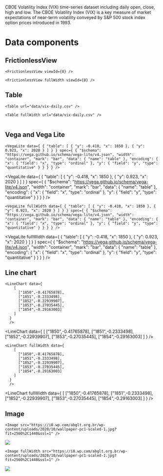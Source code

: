 CBOE Volatility Index (VIX) time-series dataset including daily open, close,
high and low. The CBOE Volatility Index (VIX) is a key measure of market
expectations of near-term volatility conveyed by S&P 500 stock index option
prices introduced in 1993.

# Data components

## FrictionlessView

```
<FrictionlessView viewId={0} />
```

<FrictionlessView viewId={0} />


```
<FrictionlessView fullWidth viewId={0} />
```

<FrictionlessView fullWidth viewId={0} />


## Table

```
<Table url="data/vix-daily.csv" />
```

<Table url="data/vix-daily.csv" />


```
<Table fullWidth url="data/vix-daily.csv" />
```

<Table fullWidth url="data/vix-daily.csv" />


## Vega and Vega Lite

```
<VegaLite data={ { "table": [ { "y": -0.418, "x": 1850 }, { "y": 0.923, "x": 2020 } ] } } spec={ { "$schema": "https://vega.github.io/schema/vega-lite/v4.json", "width": "container", "mark": "bar", "data": { "name": "table" }, "encoding": { "x": { "field": "x", "type": "ordinal" }, "y": { "field": "y", "type": "quantitative" } } } } />
```

<VegaLite data={ { "table": [ { "y": -0.418, "x": 1850 }, { "y": 0.923, "x": 2020 } ] } } spec={ { "$schema": "https://vega.github.io/schema/vega-lite/v4.json", "width": "container", "mark": "bar", "data": { "name": "table" }, "encoding": { "x": { "field": "x", "type": "ordinal" }, "y": { "field": "y", "type": "quantitative" } } } } />


```
<VegaLite fullWidth data={ { "table": [ { "y": -0.418, "x": 1850 }, { "y": 0.923, "x": 2020 } ] } } spec={ { "$schema": "https://vega.github.io/schema/vega-lite/v4.json", "width": "container", "mark": "bar", "data": { "name": "table" }, "encoding": { "x": { "field": "x", "type": "ordinal" }, "y": { "field": "y", "type": "quantitative" } } } } />
```

<VegaLite fullWidth data={ { "table": [ { "y": -0.418, "x": 1850 }, { "y": 0.923, "x": 2020 } ] } } spec={ { "$schema": "https://vega.github.io/schema/vega-lite/v4.json", "width": "container", "mark": "bar", "data": { "name": "table" }, "encoding": { "x": { "field": "x", "type": "ordinal" }, "y": { "field": "y", "type": "quantitative" } } } } />

## Line chart

```
<LineChart data={
    [
      ["1850",-0.41765878],
      ["1851",-0.2333498],
      ["1852",-0.22939907],
      ["1853",-0.27035445],
      ["1854",-0.29163003]
    ]
  }
  />
```

<LineChart data={
    [
      ["1850",-0.41765878],
      ["1851",-0.2333498],
      ["1852",-0.22939907],
      ["1853",-0.27035445],
      ["1854",-0.29163003]
    ]
  }
/>


```
<LineChart fullWidth data={
    [
      ["1850",-0.41765878],
      ["1851",-0.2333498],
      ["1852",-0.22939907],
      ["1853",-0.27035445],
      ["1854",-0.29163003]
    ]
  }
  />
```

<LineChart fullWidth data={
    [
      ["1850",-0.41765878],
      ["1851",-0.2333498],
      ["1852",-0.22939907],
      ["1853",-0.27035445],
      ["1854",-0.29163003]
    ]
  }
/>


## Image

```
<Image src="https://i0.wp.com/abglt.org.br/wp-content/uploads/2020/10/wallpaper-pc1-scaled-1.jpg?fit=2560%2C1440&ssl=1" />
```

<Image src="https://i0.wp.com/abglt.org.br/wp-content/uploads/2020/10/wallpaper-pc1-scaled-1.jpg?fit=2560%2C1440&ssl=1" />


```
<Image fullWidth src="https://i0.wp.com/abglt.org.br/wp-content/uploads/2020/10/wallpaper-pc1-scaled-1.jpg?fit=2560%2C1440&ssl=1" />
```

<Image fullWidth src="https://i0.wp.com/abglt.org.br/wp-content/uploads/2020/10/wallpaper-pc1-scaled-1.jpg?fit=2560%2C1440&ssl=1" />

